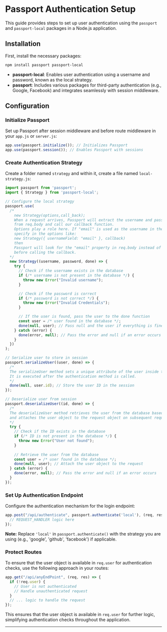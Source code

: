 # Passport Authentication Setup

This guide provides steps to set up user authentication using the `passport` and `passport-local` packages in a Node.js application.

## Installation

First, install the necessary packages:

```bash
npm install passport passport-local
```

- **passport-local**: Enables user authentication using a username and password, known as the local strategy.
- **passport**: Includes various packages for third-party authentication (e.g., Google, Facebook) and integrates seamlessly with session middleware.

## Configuration

### Initialize Passport

Set up Passport after session middleware and before route middleware in your `app.js` or `server.js`:

```javascript
app.use(passport.initialize()); // Initializes Passport
app.use(passport.session()); // Enables Passport with sessions
```

### Create Authentication Strategy

Create a folder named `strategy` and within it, create a file named `local-strategy.js`:

```javascript
import passport from 'passport';
import { Strategy } from 'passport-local';

// Configure the local strategy
passport.use(
  /*
    new Strategy(options,call_back);
    When a request arrives, Passport will extract the username and password
    from req.body and call our callback function.
    Options play a role here. If "email" is used as the username in the req.body then
    specify in the options like:
    new Strategy({ usernameField: "email" }, callback)
    then 
    Passport will look for the "email" property in req.body instead of "username"
    before calling the callback.
  */
  new Strategy((username, password, done) => {
    try {
      // Check if the username exists in the database
      if (/* username is not present in the database */) {
        throw new Error("Invalid username");
      }

      // Check if the password is correct
      if (/* password is not correct */) {
        throw new Error("Invalid Credentials");
      }

      // If the user is found, pass the user to the done function
      const user = /* user found in the database */;
      done(null, user); // Pass null and the user if everything is fine
    } catch (error) {
      done(error, null); // Pass the error and null if an error occurs
    }
  })
);

// Serialize user to store in session
passport.serializeUser((user, done) => {
  /*
  The serializeUser method sets a unique attribute of the user inside the session.
  It is executed after the authentication method is called.
  */
  done(null, user.id); // Store the user ID in the session
});

// Deserialize user from session
passport.deserializeUser((id, done) => {
  /*
  The deserializeUser method retrieves the user from the database based on the ID
  and attaches the user object to the request object on subsequent requests.
  */
  try {
    // Check if the ID exists in the database
    if (/* ID is not present in the database */) {
      throw new Error("User not found");
    }
    
    // Retrieve the user from the database
    const user = /* user found in the database */;
    done(null, user); // Attach the user object to the request
  } catch (error) {
    done(error, null); // Pass the error and null if an error occurs
  }
});
```

### Set Up Authentication Endpoint

Configure the authentication mechanism for the login endpoint:

```javascript
app.post("/api/authenticate", passport.authenticate('local'), (req, res) => {
  // REQUEST_HANDLER logic here
});
```

**Note:** Replace `'local'` in `passport.authenticate()` with the strategy you are using (e.g., 'google', 'github', 'facebook') if applicable.

### Protect Routes

To ensure that the user object is available in `req.user` for authentication checks, use the following approach in your routes:

```javascript
app.get("/api/anyEndPoint", (req, res) => {
  if (!req.user) {
    // User is not authenticated
    // Handle unauthenticated request
  }
  // ... logic to handle the request
});
```

This ensures that the user object is available in `req.user` for further logic, simplifying authentication checks throughout the application.

---